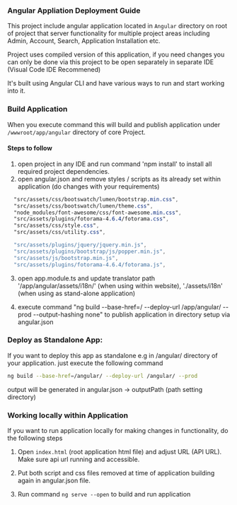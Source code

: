 ### Angular Appliation Deployment Guide

This project include angular application located in `Angular` directory on root of project that server functionality for multiple project areas including Admin, Account, Search, Application Installation etc.

Project uses compiled version of this application, if you need changes you can only be done via this project to be open separately in separate IDE (Visual Code IDE Recommened)

It's built using Angular CLI and have various ways to run and start working into it.

### Build Application

When you execute command this will build and publish application under `/wwwroot/app/angular` directory of core Project.

#### Steps to follow

1. open project in any IDE and run command 'npm install' to install all required project dependencies.
2. open angular.json and remove styles / scripts as its already set within application (do changes with your requirements)


```css
  "src/assets/css/bootswatch/lumen/bootstrap.min.css",
  "src/assets/css/bootswatch/lumen/theme.css",
  "node_modules/font-awesome/css/font-awesome.min.css",
  "src/assets/plugins/fotorama-4.6.4/fotorama.css",
  "src/assets/css/style.css",
  "src/assets/css/utility.css",
```

```javascript
  "src/assets/plugins/jquery/jquery.min.js",
  "src/assets/plugins/bootstrap/js/popper.min.js",
  "src/assets/js/bootstrap.min.js",
  "src/assets/plugins/fotorama-4.6.4/fotorama.js",
```

3. open app.module.ts and update  translator path '/app/angular/assets/i18n/' (when using within website), './assets/i18n' (when using as stand-alone application)

4. execute command "ng build --base-href=/ --deploy-url /app/angular/ --prod --output-hashing none" to publish application in directory setup via angular.json

### Deploy as Standalone App:

If you want to deploy this app as standalone e.g in /angular/ directory of your application. just execute the following command

   ```bash
 ng build --base-href=/angular/ --deploy-url /angular/ --prod
```

output will be generated in angular.json -> outputPath (path setting directory)

### Working locally within Application

If you want to run application locally for making changes in functionality, do the following steps

1. Open `index.html` (root application html file) and adjust URL (API URL). Make sure api url running and accessible.

2. Put both script and css files removed at time of application building again in angular.json file.

3. Run command `ng serve --open` to build and run application